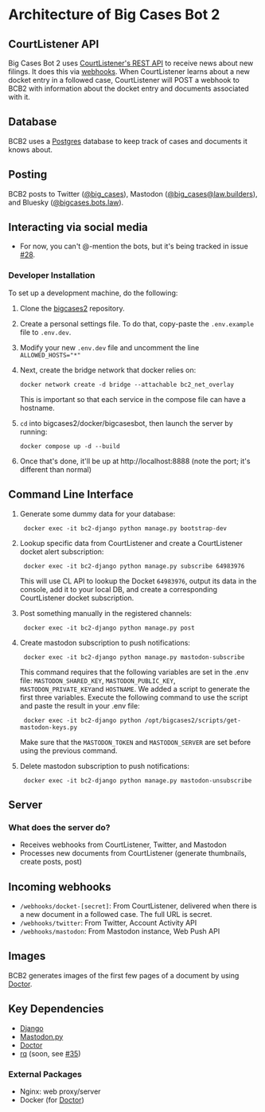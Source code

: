 # Architecture of Big Cases Bot 2

## CourtListener API

Big Cases Bot 2 uses [CourtListener's REST API][api] to receive news about new filings. It does this via [webhooks][wh]. When CourtListener learns about a new docket entry in a followed case, CourtListener will POST a webhook to BCB2 with information about the docket entry and documents associated with it.


## Database

BCB2 uses a [Postgres](https://www.postgresql.org/) database to keep track of cases and documents it knows about.


## Posting

BCB2 posts to Twitter ([@big_cases](https://twitter.com/big_cases)), Mastodon ([@big_cases@law.builders](https://law.builders/@bigcases)), and Bluesky ([@bigcases.bots.law](https://bsky.app/profile/bigcases.bots.law)).


## Interacting via social media

- For now, you can't @-mention the bots, but it's being tracked in issue [#28][mention].


### Developer Installation

To set up a development machine, do the following:

1. Clone the [bigcases2](https://github.com/freelawproject/bigcases2) repository.

1. Create a personal settings file. To do that, copy-paste the `.env.example` file to `.env.dev`.

1. Modify your new `.env.dev` file and uncomment the line `ALLOWED_HOSTS="*"`

1. Next, create the bridge network that docker relies on:

    `docker network create -d bridge --attachable bc2_net_overlay`

    This is important so that each service in the compose file can have a hostname.

1. `cd` into bigcases2/docker/bigcasesbot, then launch the server by running:

    `docker compose up -d --build`

1. Once that's done, it'll be up at http://localhost:8888 (note the port; it's different than normal)


## Command Line Interface

1. Generate some dummy data for your database:

        docker exec -it bc2-django python manage.py bootstrap-dev

1. Lookup specific data from CourtListener and create a CourtListener docket alert subscription:

        docker exec -it bc2-django python manage.py subscribe 64983976

    This will use CL API to lookup the Docket `64983976`, output its data in the console, add it to your local DB, and create a corresponding CourtListener docket subscription.

1. Post something manually in the registered channels:

        docker exec -it bc2-django python manage.py post

1. Create mastodon subscription to push notifications:

        docker exec -it bc2-django python manage.py mastodon-subscribe

    This command requires that the following variables are set in the .env file: `MASTODON_SHARED_KEY`, `MASTODON_PUBLIC_KEY`, `MASTODON_PRIVATE_KEY`and `HOSTNAME`. We added a script to generate the first three variables. Execute the following command to use the script and paste the result in your .env file:

        docker exec -it bc2-django python /opt/bigcases2/scripts/get-mastodon-keys.py

    Make sure that the `MASTODON_TOKEN` and `MASTODON_SERVER` are set before using the previous command.

1. Delete mastodon subscription to push notifications:

        docker exec -it bc2-django python manage.py mastodon-unsubscribe

## Server

### What does the server do?

- Receives webhooks from CourtListener, Twitter, and Mastodon
- Processes new documents from CourtListener (generate thumbnails, create posts, post)

## Incoming webhooks

- `/webhooks/docket-[secret]`: From CourtListener, delivered when there is a new document in a followed case. The full URL is secret.
- `/webhooks/twitter`: From Twitter, Account Activity API
- `/webhooks/mastodon`: From Mastodon instance, Web Push API

## Images

BCB2 generates images of the first few pages of a document by using [Doctor][dr].

## Key Dependencies

- [Django](https://www.djangoproject.com/)
- [Mastodon.py](https://mastodonpy.readthedocs.io/en/stable/)
- [Doctor][dr]
- [rq][rq] (soon, see [#35][soon])

### External Packages

- Nginx: web proxy/server
- Docker (for [Doctor](https://github.com/freelawproject/doctor))


[wh]: https://www.courtlistener.com/help/api/webhooks/
[api]: https://www.courtlistener.com/help/api/rest/
[mention]: https://github.com/freelawproject/bigcases2/issues/28
[dr]: https://free.law/projects/doctor
[rq]: https://python-rq.org/
[soon]: https://github.com/freelawproject/bigcases2/issues/35
